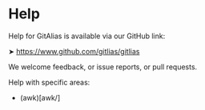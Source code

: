 # Help

Help for GitAlias is available via our GitHub link:

➤ https://www.github.com/gitlias/gitlias

We welcome feedback, or issue reports, or pull requests.

Help with specific areas:

* (awk)[awk/]
